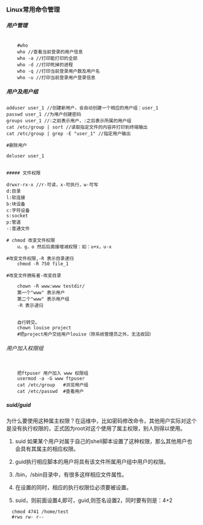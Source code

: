 ### Linux常用命令管理
##### 用户管理
```

	#who
	who //查看当前登录的用户信息
	who -a //打印能打印的全部
	who -d //打印死掉的进程
	who -q //打印当前登录用户数及用户名
	who -u //打印当前登录用户登录信息

```
##### 用户及用户组

```
adduser user_1 //创建新用户，会自动创建一个相应的用户组：user_1
passwd user_1 //为用户创建密码
groups user_1 //:之前表示用户，:之后表示所属的用户组
cat /etc/group | sort //读取指定文件的内容并打印到终端输出
cat /etc/group | grep -E "user_1" //指定用户输出

#删除用户
```
	deluser user_1
```

##### 文件权限

```

	drwxr-rx-x //r-可读，x-可执行，w-可写
	d:目录
	l:软连接
	b:块设备
	c:字符设备
	s:socket
	p:管道
	-:普通文件

```
# chmod 改变文件权限
    u，g，o 然后后面接增减权限：如：u+x，u-x
    
#改变文件权限,-R 表示目录递归
	chmod -R 750 file_1 

#改变文件拥有者-改变目录

	chown -R www:www testdir/
	第一个"www" 表示用户
	第二个"www" 表示用户组
	-R 表示递归
	
	
	自行转交。
	chown louise project
	#把project用户交给用户louise（除系统管理员之外，无法收回）

```

###### 用户加入权限组
```

	把ftpuser 用户加入 www 权限组
	usermod -a -G www ftpuser
	cat /etc/group   #浏览用户组
	cat /etc/passwd  #查看用户

```

##### suid/guid

  为什么要使用这种属主权限？在运维中，比如密码修改命令，其他用户实际对这个是没有执行权限的，正式因为root对这个使用了属主权限，别人则得以使用。
  
  1. suid 如果某个用户对属于自己的shell脚本设置了这种权限，那么其他用户也会具有其属主的相应权限。
  
  2. guid执行相应脚本的用户将具有该文件所属用户组中用户的权限。
  3. /bin，/sbin目录中，有很多这样相应文件属性。
  4. 在设置的同时，相应的执行权限位必须要被设置。
  5. suid，则前面设置4,即可，guid,则签名设置2，同时要有则是：4+2
  
  ```
    chmod 4741 /home/test
    #rws rw- r--

 ```
  






